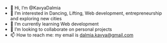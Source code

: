 - 👋 Hi, I’m @KavyaDalmia
- 👀 I’m interested in Dancing, Lifting, Web development, entrepreneurship and exploring new cities
- 🌱 I’m currently learning Web development
- 💞️ I’m looking to collaborate on personal projects
- 📫 How to reach me: my email is dalmia.kavya@gmail.com

<!---
KavyaDalmia/KavyaDalmia is a ✨ special ✨ repository because its `README.md` (this file) appears on your GitHub profile.
You can click the Preview link to take a look at your changes.
--->
